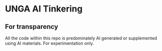 # UNGA AI Tinkering


## For transparency 
All the code within this repo is predominately AI generated or supplemented using AI materials. For experimentation only. 
